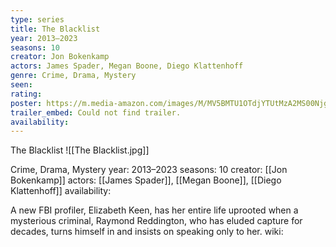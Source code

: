 ```yaml
---
type: series
title: The Blacklist
year: 2013–2023
seasons: 10
creator: Jon Bokenkamp
actors: James Spader, Megan Boone, Diego Klattenhoff
genre: Crime, Drama, Mystery
seen:
rating: 
poster: https://m.media-amazon.com/images/M/MV5BMTU1OTdjYTUtMzA2MS00Njg4LWI1NTctMWUzYzNkNmQ5YWY3XkEyXkFqcGdeQXVyMTUwMzM5ODkz._V1_SX300.jpg
trailer_embed: Could not find trailer.
availability:
---
```

The Blacklist
![[The Blacklist.jpg]]

Crime, Drama, Mystery
year: 2013–2023
seasons: 10
creator: [[Jon Bokenkamp]]
actors: [[James Spader]], [[Megan Boone]], [[Diego Klattenhoff]]
availability:

A new FBI profiler, Elizabeth Keen, has her entire life uprooted when a mysterious criminal, Raymond Reddington, who has eluded capture for decades, turns himself in and insists on speaking only to her.
wiki: 



